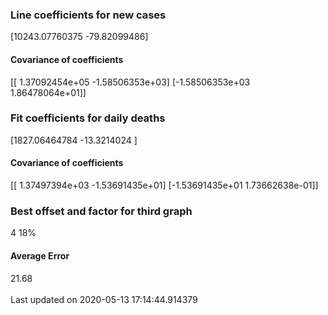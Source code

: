 <h3>Line coefficients for new cases</h3>
[10243.07760375   -79.82099486]
<h4>Covariance of coefficients</h4>
[[ 1.37092454e+05 -1.58506353e+03]
 [-1.58506353e+03  1.86478064e+01]]
<h3>Fit coefficients for daily deaths</h3>
[1827.06464784  -13.3214024 ]
<h4>Covariance of coefficients</h4>
[[ 1.37497394e+03 -1.53691435e+01]
 [-1.53691435e+01  1.73662638e-01]] <br/>
<h3>Best offset and factor for third graph</h3>
4 18%
<h4>Average Error</h4>
21.68
<br /><br />Last updated on 2020-05-13 17:14:44.914379
